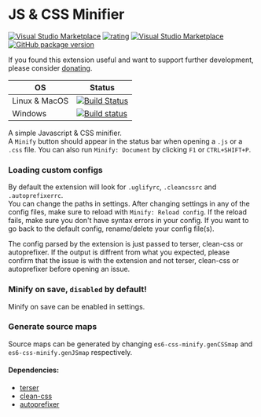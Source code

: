 # JS & CSS Minifier

[![Visual Studio Marketplace](https://vsmarketplacebadge.apphb.com/installs-short/olback.es6-css-minify.svg)](https://marketplace.visualstudio.com/items?itemName=olback.es6-css-minify)
[![rating](https://vsmarketplacebadge.apphb.com/rating-star/olback.es6-css-minify.svg)](https://marketplace.visualstudio.com/items?itemName=olback.es6-css-minify)
[![Visual Studio Marketplace](https://vsmarketplacebadge.apphb.com/version/olback.es6-css-minify.svg)](https://marketplace.visualstudio.com/items?itemName=olback.es6-css-minify)
[![GitHub package version](https://img.shields.io/github/package-json/v/olback/es6-css-minify/3.0.svg?style=flat&logo=github&label=Github%20(This%20branch))](https://github.com/olback/es6-css-minify/tree/3.0)

If you found this extension useful and want to support further development, please consider [donating](https://www.paypal.me/olback).

| OS | Status |
|----| ------ |
| Linux & MacOS | [![Build Status](https://travis-ci.com/olback/es6-css-minify.svg?branch=3.0)](https://travis-ci.com/olback/es6-css-minify) |
| Windows | [![Build status](https://ci.appveyor.com/api/projects/status/9xa8j6tq3vstixj2/branch/3.0?svg=true)](https://ci.appveyor.com/project/olback/es6-css-minify/branch/3.0) |

A simple Javascript & CSS minifier.  
A `Minify` button should appear in the status bar when opening a `.js` or a `.css` file. You can also run `Minify: Document` by clicking `F1` or `CTRL+SHIFT+P`.

### Loading custom configs
By default the extension will look for `.uglifyrc`, `.cleancssrc` and `.autoprefixerrc`.  
You can change the paths in settings. After changing settings in any of the config files, make sure to reload with `Minify: Reload config`. If the reload fails, make sure you don't have syntax errors in your config. If you want to go back to the default config, rename/delete your config file(s).

The config parsed by the extension is just passed to terser, clean-css or autoprefixer. If the output is diffrent from what you expected, please confirm that the issue is with the extension and not terser, clean-css or autoprefixer before opening an issue.

### Minify on save, `disabled` by default!
Minify on save can be enabled in settings.  

### Generate source maps
Source maps can be generated by changing `es6-css-minify.genCSSmap` and `es6-css-minify.genJSmap` respectively.

#### Dependencies:
* [terser](https://www.npmjs.com/package/terser)
* [clean-css](https://www.npmjs.com/package/clean-css)
* [autoprefixer](https://github.com/postcss/autoprefixer)
